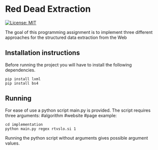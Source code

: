 # Red Dead Extraction

[![License: MIT](https://img.shields.io/badge/License-MIT-yellow.svg)](https://opensource.org/licenses/MIT)

The goal of this programming assignment is to implement three different approaches for the structured data extraction from the Web

## Installation instructions
Before running the project you will have to install the following dependencies.
```
pip install lxml
pip install bs4
```

## Running
For ease of use a python script main.py is provided.
The script requires three arguments: \#algorithm \#website \#page
example:
```
cd implementation
python main.py regex rtvslo.si 1
```

Running the python script without arguments gives possible argument values.
